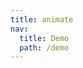 ```yaml
---
title: animate
nav:
  title: Demo
  path: /demo
---
```


<code src="../../examples/animate.tsx"></code>
